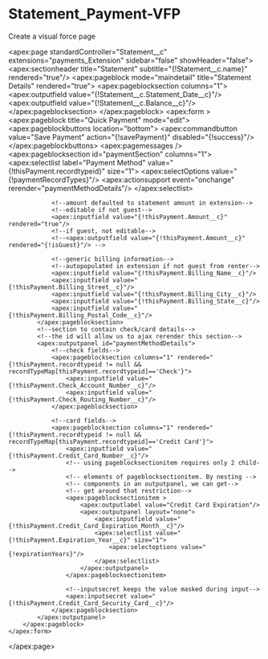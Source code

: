 # Statement_Payment-VFP
Create a visual force page

<apex:page standardController="Statement__c" extensions="payments_Extension" sidebar="false" showHeader="false">
    <apex:sectionheader title="Statement" subtitle="{!Statement__c.name}" rendered="true"/>
    <apex:pageblock mode="maindetail" title="Statement Details" rendered="true">
        <apex:pageblocksection columns="1">
            <apex:outputfield value="{!Statement__c.Statement_Date__c}"/>
            <apex:outputfield value="{!Statement__c.Balance__c}"/>
        </apex:pageblocksection>
    </apex:pageblock>
    <apex:form >
        <apex:pageblock title="Quick Payment" mode="edit">
            <!--pageblockbuttons automatically arrange our buttons-->
            <!--to look like the standard Salesforce interface-->
            <apex:pageblockbuttons location="bottom">
                <!--we only want this button to show at the bottom of our page-->
                <apex:commandbutton value="Save Payment" action="{!savePayment}" disabled="{!success}"/>
            </apex:pageblockbuttons>
            <apex:pagemessages />
            <apex:pageblocksection id="paymentSection" columns="1">
                <apex:selectlist label="Payment Method" value="{!thisPayment.recordtypeid}" size="1">
                    <!--getter method to retrieve our record types for payment__c-->
                    <apex:selectOptions value="{!paymentRecordTypes}"/>
                    <!--actionsupport allows us to call ajax rerenders-->
                    <!--or controller / extension methods using the-->
                    <!--action attribute on events-->
                    <apex:actionsupport event="onchange" rerender="paymentMethodDetails"/>
                </apex:selectlist>

                <!--amount defaulted to statement amount in extension-->
                <!--editable if not guest-->
                <apex:inputfield value="{!thisPayment.Amount__c}" rendered="true"/>
                <!--if guest, not editable-->
                <!--<apex:outputfield value="{!thisPayment.Amount__c}" rendered="{!isGuest}"/> -->

                <!--generic billing information-->
                <!--autopopulated in extension if not guest from renter-->
                <apex:inputfield value="{!thisPayment.Billing_Name__c}"/>
                <apex:inputfield value="{!thisPayment.Billing_Street__c}"/>
                <apex:inputfield value="{!thisPayment.Billing_City__c}"/>
                <apex:inputfield value="{!thisPayment.Billing_State__c}"/>
                <apex:inputfield value="{!thisPayment.Billing_Postal_Code__c}"/>
            </apex:pageblocksection>
            <!--section to contain check/card details-->
            <!--the id will allow us to ajax rerender this section-->
            <apex:outputpanel id="paymentMethodDetails">
                <!--check fields-->
                <apex:pageblocksection columns="1" rendered="{!thisPayment.recordtypeid != null && recordTypeMap[thisPayment.recordtypeid]=='Check'}">
                    <apex:inputfield value="{!thisPayment.Check_Account_Number__c}"/>
                    <apex:inputfield value="{!thisPayment.Check_Routing_Number__c}"/>
                </apex:pageblocksection>
                
                <!--card fields-->
                <apex:pageblocksection columns="1" rendered="{!thisPayment.recordtypeid != null && recordTypeMap[thisPayment.recordtypeid]=='Credit Card'}">
                    <apex:inputfield value="{!thisPayment.Credit_Card_Number__c}"/>
                    <!-- using pageblocksectionitem requires only 2 child-->
                    <!-- elements of pageblocksectionitem. By nesting -->
                    <!-- components in an outputpanel, we can get-->
                    <!-- get around that restriction-->
                    <apex:pageblocksectionitem >
                        <apex:outputlabel value="Credit Card Expiration"/>
                        <apex:outputpanel layout="none">
                            <apex:inputfield value="{!thisPayment.Credit_Card_Expiration_Month__c}"/>
                            <apex:selectlist value="{!thisPayment.Expiration_Year__c}" size="1">
                                <apex:selectoptions value="{!expirationYears}"/>
                            </apex:selectlist>
                        </apex:outputpanel>
                    </apex:pageblocksectionitem>
                    
                    <!--inputsecret keeps the value masked during input-->
                    <apex:inputsecret value="{!thisPayment.Credit_Card_Security_Card__c}"/>
                </apex:pageblocksection>
            </apex:outputpanel>
        </apex:pageblock>
    </apex:form>
</apex:page>
